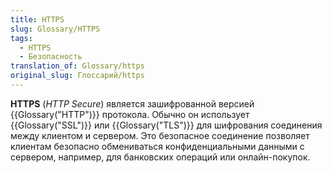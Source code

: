```yaml
---
title: HTTPS
slug: Glossary/HTTPS
tags:
  - HTTPS
  - Безопасность
translation_of: Glossary/https
original_slug: Глоссарий/https
---
```


**HTTPS** (_HTTP Secure_) является зашифрованной версией {{Glossary("HTTP")}} протокола. Обычно он использует {{Glossary("SSL")}} или {{Glossary("TLS")}} для шифрования соединения между клиентом и сервером. Это безопасное соединение позволяет клиентам безопасно обмениваться конфиденциальными данными с сервером, например, для банковских операций или онлайн-покупок.
